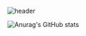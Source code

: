 ![header](https://capsule-render.vercel.app/api?type=wave&color=auto&height=300&section=header&text=A-sy-coding%20render&fontSize=90)

![Anurag's GitHub stats](https://github-readme-stats.vercel.app/api?username=A-sy-coding&show_icons=true&theme=gruvbox)
